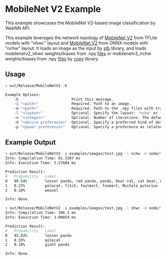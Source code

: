 # MobileNet V2 Example

This example showcases the MobileNet V2-based image classification by WebNN API.

This example leverages the network topology of [MobileNet V2](https://storage.googleapis.com/download.tensorflow.org/models/tflite_11_05_08/mobilenet_v2_1.0_224.tgz) from TFLite models with "nhwc" layout and [MobileNet V2](https://github.com/onnx/models/tree/master/vision/classification/mobilenet) from ONNX models with "nchw" layout. It loads an image as the input by [stb](https://github.com/nothings/stb) library, and loads mobilenetv2_nhwc weights/biases from .npy [files](https://github.com/webmachinelearning/test-data/tree/main/models/mobilenetv2_nhwc/weights) or mobilenetv2_nchw weights/biases from .npy [files](https://github.com/webmachinelearning/test-data/tree/main/models/mobilenetv2_nchw/weights) by [cnpy](https://github.com/rogersce/cnpy) library.

## Usage

```sh
> out/Release/MobileNetV2 -h

Example Options:
    -h                        Print this message.
    -i "<path>"               Required. Path to an image.
    -m "<path>"               Required. Path to the .npy files with trained weights/biases.
    -l "<layout>"             Optional. Specify the layout: "nchw" or "nhwc". The default value is "nchw".
    -n "<integer>"            Optional. Number of iterations. The default value is 1, and should not be less than 1.
    -d "<device preference>"  Optional. Specify a preferred kind of device: "default" or "gpu" or "cpu" to infer on. The default value is "default".
    -p "<power preference>"   Optional. Specify a preference as related to power consumption: "default" or "high-performance" or "low-power". The default value is "default".

```

## Example Output

```sh
> out/Release/MobileNetV2 -i examples/images/test.jpg -l nchw -m node/third_party/webnn-polyfill/test-data/models/mobilenetv2_nchw/weights/
Info: Compilation Time: 81.3207 ms
Info: Execution Time: 3.57684 ms

Prediction Result:
#   Probability   Label
0   99.54%        lesser panda, red panda, panda, bear cat, cat bear, Ailurus fulgens
1   0.23%         polecat, fitch, foulmart, foumart, Mustela putorius
2   0.10%         weasel

Info: Done.
```

```sh
> out/Release/MobileNetV2 -i examples/images/test.jpg -l nhwc -m node/third_party/webnn-polyfill/test-data/models/mobilenetv2_nhwc/weights/
Info: Compilation Time: 106.3 ms
Info: Execution Time: 3.00854 ms

Prediction Result:
#   Probability   Label
0   93.83%        lesser panda
1   0.55%         polecat
2   0.18%         giant panda

Info: Done.
```
